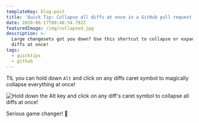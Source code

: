 ```yaml
---
templateKey: blog-post
title: 'Quick Tip: Collapse all diffs at once in a GitHub pull request'
date: 2020-06-17T00:48:54.792Z
featuredImage: /img/collapsed.jpg
description: >-
  Large changesets got you down? Use this shortcut to collapse or expand all
  diffs at once!
tags:
  - quicktips
  - github
---
```

TIL you can hold down `Alt` and click on any diffs caret symbol to magically collapse everything at once! 

![Hold down the Alt key and click on any diff's caret symbol to collapse all diffs at once!](/img/collapse.gif "Hold down the Alt key and click on any diff's caret symbol to collapse all diffs at once!")

Serious game changer! 🎉
